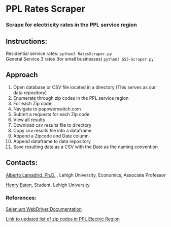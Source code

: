 # PPL Rates Scraper
### Scrape for electricity rates in the PPL service region


## Instructions:
Residential service rates: ```python3 RatesScraper.py```  
General Service 3 rates (for small businesses) ```python3 GS3-Scraper.py```

## Approach 

1. Open database or CSV file located in a directory (This serves as our data repository)
2. Enumerate through zip codes in the PPL service region
3. For each Zip code:
4. Navigate to papowerswitch.com
5. Submit a requests for each Zip code 
6. View all results
7. Download csv results file to directory
8. Copy csv results file into a dataframe
9. Append a Zipcode and Date column
10. Append dataframe to data repository
11. Save resulting data as a CSV with the Date as the naming convention

## Contacts:
[Alberto Lamadrid, Ph.D.](https://business.lehigh.edu/directory/alberto-j-lamadrid) ,  Lehigh University, Economics, Associate Professor

[Henry Eaton](hhe223@lehigh.edu), Student, Lehigh University

### References:
[Selenium WebDriver Documentation](https://www.selenium.dev/documentation/webdriver/)

[Link to updated list of zip codes in PPL Electric Region](https://www.pplelectric.com/-/media/PPLElectric/At-Your-Service/Docs/General-Supplier-Reference-Information/PPLServicingArea-Zipcodes.xls)
